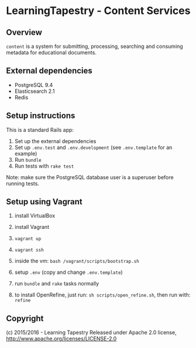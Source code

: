# LearningTapestry - Content Services

## Overview

`content` is a system for submitting, processing, searching and consuming
metadata for educational documents.

## External dependencies

- PostgreSQL 9.4
- Elasticsearch 2.1
- Redis

## Setup instructions

This is a standard Rails app:

1. Set up the external dependencies
1. Set up `.env.test` and `.env.development` (see `.env.template` for an example)
2. Run `bundle`
3. Run tests with `rake test`

Note: make sure the PostgreSQL database user is a superuser before running tests.

## Setup using Vagrant

1. install VirtualBox
2. install Vagrant
3. `vagrant up`
4. `vagrant ssh`
5. inside the vm: `bash /vagrant/scripts/bootstrap.sh`
6. setup `.env` (copy and change `.env.template`)
7. run `bundle` and `rake` tasks normally

8. to install OpenRefine, just run: `sh scripts/open_refine.sh`, then run with: `refine`

## Copyright

(c) 2015/2016 - Learning Tapestry
Released under Apache 2.0 license, http://www.apache.org/licenses/LICENSE-2.0
